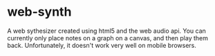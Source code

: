 # web-synth
A web sythesizer created using html5 and the web audio api. You can currently only place notes on a graph on a canvas, and then play them back. Unfortunately, it doesn't work very well on mobile browsers.
